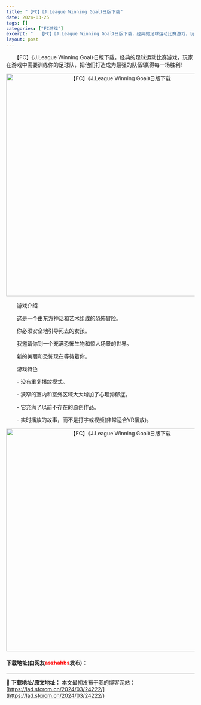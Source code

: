 ```yaml
---
title: "【FC】《J.League Winning Goal》日版下载"
date: 2024-03-25
tags: []
categories: ["FC游戏"]
excerpt: "　　【FC】《J.League Winning Goal》日版下载，经典的足球运动比赛游戏，玩家在游戏中需要训练你的足球队，把他们打造成为最强的队伍!赢得每一场胜利! 　　游戏介绍 　　这是一个由东方神话和艺术组成的恐怖冒险。 　　你必须安全地引导死去的女孩。 　　我邀请你到一个充满恐怖生物和惊人场&hellip;"
layout: post
---
```


 <p>　　【FC】《J.League Winning Goal》日版下载，经典的足球运动比赛游戏，玩家在游戏中需要训练你的足球队，把他们打造成为最强的队伍!赢得每一场胜利!</p> <p align="center"><img align="" border="0" src="https://lad.sfcrom.cn/wp-content/uploads/2024/03/20240325_66019397b7978.png" width="596" alt="【FC】《J.League Winning Goal》日版下载" /></p> <p>　　游戏介绍</p> <p>　　这是一个由东方神话和艺术组成的恐怖冒险。</p> <p>　　你必须安全地引导死去的女孩。</p> <p>　　我邀请你到一个充满恐怖生物和惊人场景的世界。</p> <p>　　新的美丽和恐怖现在等待着你。</p> <p>　　游戏特色</p> <p>　　- 没有重复播放模式。</p> <p>　　- 狭窄的室内和室外区域大大增加了心理抑郁症。</p> <p>　　- 它充满了以前不存在的原创作品。</p> <p>　　- 实时播放的故事，而不是打字或视频(非常适合VR播放)。</p> <p align="center"><img align="" border="0" src="https://lad.sfcrom.cn/wp-content/uploads/2024/03/20240325_66019398c850e.png" width="596" alt="【FC】《J.League Winning Goal》日版下载" /></p> <p><h4>下载地址(由网友<font color="red">aszhahbs</font>发布)：</h4></p> 

---
📖 **下载地址/原文地址：** 本文最初发布于我的博客网站：[https://lad.sfcrom.cn/2024/03/24222/](https://lad.sfcrom.cn/2024/03/24222/)

